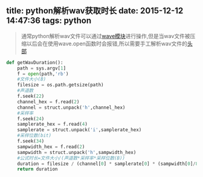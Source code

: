 title: python解析wav获取时长
date: 2015-12-12 14:47:36
tags: python
---

> 通常python解析wav文件可以通过[wave模块](https://docs.python.org/2/library/wave.html)进行操作,但是当wav文件被压缩以后会在使用wave.open函数时会报错,所以需要手工解析wav文件的[头部](http://baike.baidu.com/link?url=fnHBFEj-8Boow8z_Au3SdyR11IUtTvvrYz9Y5AZ_77ED1k1YbOWMZdS7gABBKYE55WZQ2SuRbZcQNkNuX8ktUK)


```python
def getWavDuration():
    path = sys.argv[1]
    f = open(path,'rb')
    #文件大小(B)
    filesize = os.path.getsize(path)
    #声道数
    f.seek(22)
    channel_hex = f.read(2)
    channel = struct.unpack('h',channel_hex)
    #采样率
    f.seek(24)
    samplerate_hex = f.read(4)
    samplerate = struct.unpack('i',samplerate_hex)
    #采样位数(bit)
    f.seek(34)
    sampwidth_hex = f.read(2)
    sampwidth = struct.unpack('h',sampwidth_hex)
    #公式时长=文件大小/(声道数*采样率*采样位数(B))
    duration = filesize / (channel[0] * samplerate[0] * (sampwidth[0]/8))
    return duration
```
